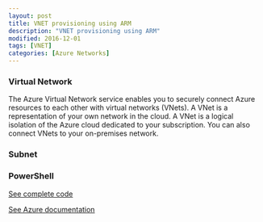 ```yaml
---
layout: post
title: VNET provisioning using ARM
description: "VNET provisioning using ARM"
modified: 2016-12-01
tags: [VNET]
categories: [Azure Networks]
---
```

### Virtual Network
The Azure Virtual Network service enables you to securely connect Azure resources to each other with virtual networks (VNets). A VNet is a representation of your own network in the cloud. A VNet is a logical isolation of the Azure cloud dedicated to your subscription. You can also connect VNets to your on-premises network.

### Subnet

### PowerShell

[See complete code](https://github.com/AjeetChouksey/armresources/blob/master/network/azure365.vnet.json)

[See Azure documentation](https://docs.microsoft.com/en-us/azure/virtual-network/virtual-networks-overview)